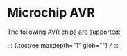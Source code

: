 Microchip AVR
=============

The following AVR chips are supported:

::: {.toctree maxdepth="1" glob=""}
*/*
:::
